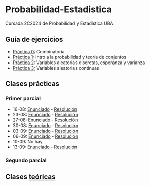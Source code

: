 # Probabilidad-Estadistica
Cursada 2C2024 de Probabilidad y Estadística UBA

## Guía de ejercicios

- [Práctica 0:](https://github.com/malei-dc/PyE/tree/main/Guia-Ejercicios/Practica0) Combinatoria
- [Práctica 1:](https://github.com/malei-dc/PyE/tree/main/Guia-Ejercicios/Practica1) Intro a la probabilidad y teoría de conjuntos
- [Práctica 2:](https://github.com/malei-dc/PyE/tree/main/Guia-Ejercicios/Practica2) Variables aleatorias discretas, esperanza y varianza
- [Práctica 3:](https://github.com/malei-dc/PyE/tree/main/Guia-Ejercicios/Practica3) Variables aleatorias continuas

## Clases prácticas

### Primer parcial

- 16-08: [Enunciado](https://github.com/malei-dc/PyE/blob/main/Practicas/02-Probabilidad.pdf) - [Resolución](https://github.com/malei-dc/PyE/blob/main/Practicas/02-Probabilidad.md)
- 23-08: [Enunciado](https://github.com/malei-dc/PyE/blob/main/Practicas/03-proba_condicional.pdf) - [Resolución](https://github.com/malei-dc/PyE/blob/main/Practicas/03-proba_condicional.md)
- 27-08: [Enunciado](https://github.com/malei-dc/PyE/blob/main/Practicas/04-v_a_discretas_y_esperanza.pdf) - [Resolución](https://github.com/malei-dc/PyE/blob/main/Practicas/04-v_a_discretas_y_esperanza.md)
- 30-08: [Enunciado](https://github.com/malei-dc/PyE/blob/main/Practicas/05-VarDiscreta.pdf) - [Resolución](https://github.com/malei-dc/PyE/blob/main/Practicas/05-VarDiscreta.md)
- 03-09: [Enunciado](https://github.com/malei-dc/PyE/blob/main/Practicas/06-vaContinuas.pdf) - [Resolución](https://github.com/malei-dc/PyE/blob/main/Practicas/06-vaContinuas.md)
- 06-09: [Enunciado](https://github.com/malei-dc/PyE/blob/main/Practicas/07-cambioDeVariable.pdf) - [Resolución]()
- 10-09: No hay
- 13-09: [Enunciado]() - [Resolución]()

### Segundo parcial


## Clases [teóricas](https://github.com/malei-dc/PyE/tree/main/Teoricas)